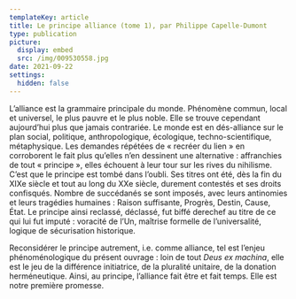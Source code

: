```yaml
---
templateKey: article
title: Le principe alliance (tome 1), par Philippe Capelle-Dumont
type: publication
picture:
  display: embed
  src: /img/009530558.jpg
date: 2021-09-22
settings:
  hidden: false
---
```

L’alliance est la grammaire principale du monde. Phénomène commun, local et universel, le plus pauvre et le plus noble. Elle se trouve cependant aujourd’hui plus que jamais contrariée. Le monde est en dés-alliance sur le plan social, politique, anthropologique, écologique, techno-scientifique, métaphysique. Les demandes répétées de « recréer du lien » en corroborent le fait plus qu’elles n’en dessinent une alternative : affranchies de tout « principe », elles échouent à leur tour sur les rives du nihilisme. C’est que le principe est tombé dans l’oubli. Ses titres ont été, dès la fin du XIXe siècle et tout au long du XXe siècle, durement contestés et ses droits confisqués. Nombre de succédanés se sont imposés, avec leurs antinomies et leurs tragédies humaines : Raison suffisante, Progrès, Destin, Cause, État. Le principe ainsi reclassé, déclassé, fut biffé derechef au titre de ce qui lui fut imputé : voracité de l’Un, maîtrise formelle de l’universalité, logique de sécurisation historique.

Reconsidérer le principe autrement, i.e. comme alliance, tel est l’enjeu phénoménologique du présent ouvrage : loin de tout *Deus ex machina*, elle est le jeu de la différence initiatrice, de la pluralité unitaire, de la donation herméneutique. Ainsi, au principe, l’alliance fait être et fait temps. Elle est notre première promesse.
